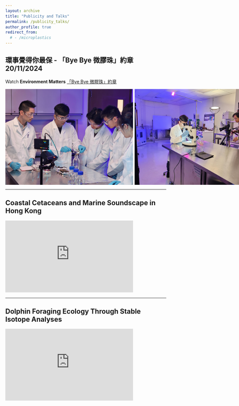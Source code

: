 ```yaml
---
layout: archive
title: "Publicity and Talks"
permalink: /publicity_talks/
author_profile: true
redirect_from:
  # - /microplastics
---
```

## 環事覺得你最保 - 「Bye Bye 微膠珠」約章   20/11/2024
Watch **Environment Matters** [「Bye Bye 微膠珠」約章](https://www.rthk.hk/tv/dtt31/programme/environmentmatters/episode/981832)

<div style="display: flex; gap: 5px; align-items: flex-start; margin-bottom: 5px;">
  <img
    src="/images/publicity/20240124 RTHK filming1.jpg"
    alt="RTHK_filming_1"
    style="height: 300px; width: auto;"
  >
  <img
    src="/images/publicity/20240124 RTHK filming3.jpg"
    alt="RTHK_filming_2"
    style="height: 300px; width: auto;"
  >
</div>

---
## Coastal Cetaceans and Marine Soundscape in Hong Kong
<iframe width="400" height="225" src="https://www.youtube.com/embed/ig7iggqlNU0" frameborder="0" allow="accelerometer; autoplay; clipboard-write; encrypted-media; gyroscope; picture-in-picture" allowfullscreen></iframe>

---
## Dolphin Foraging Ecology Through Stable Isotope Analyses
<iframe width="400" height="225" src="https://www.youtube.com/embed/RfV5yjoObvg" frameborder="0" allow="accelerometer; autoplay; clipboard-write; encrypted-media; gyroscope; picture-in-picture" allowfullscreen></iframe>